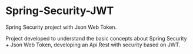 # Spring-Security-JWT
Spring Security project with Json Web Token.

Project developed to understand the basic concepts about Spring Security + Json Web Token, developing an Api Rest with security based on JWT.
